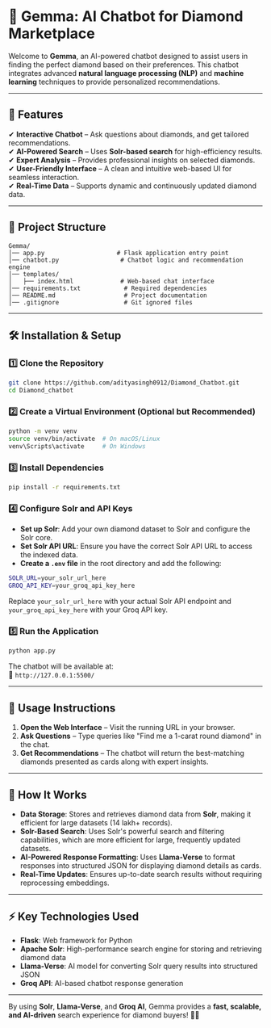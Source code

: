 # 💎 Gemma: AI Chatbot for Diamond Marketplace  

Welcome to **Gemma**, an AI-powered chatbot designed to assist users in finding the perfect diamond based on their preferences. This chatbot integrates advanced **natural language processing (NLP)** and **machine learning** techniques to provide personalized recommendations.  

---

## 🚀 Features  

✔ **Interactive Chatbot** – Ask questions about diamonds, and get tailored recommendations.  
✔ **AI-Powered Search** – Uses **Solr-based search** for high-efficiency results.  
✔ **Expert Analysis** – Provides professional insights on selected diamonds.  
✔ **User-Friendly Interface** – A clean and intuitive web-based UI for seamless interaction.  
✔ **Real-Time Data** – Supports dynamic and continuously updated diamond data.  

---

## 📂 Project Structure  

```
Gemma/
│── app.py                    # Flask application entry point
│── chatbot.py                 # Chatbot logic and recommendation engine
│── templates/
│   ├── index.html             # Web-based chat interface
│── requirements.txt            # Required dependencies
│── README.md                   # Project documentation
│── .gitignore                  # Git ignored files
```

---

## 🛠 Installation & Setup  

### 1️⃣ Clone the Repository  
```sh
git clone https://github.com/adityasingh0912/Diamond_Chatbot.git
cd Diamond_chatbot
```

### 2️⃣ Create a Virtual Environment (Optional but Recommended)  
```sh
python -m venv venv
source venv/bin/activate  # On macOS/Linux
venv\Scripts\activate     # On Windows
```

### 3️⃣ Install Dependencies  
```sh
pip install -r requirements.txt
```

### 4️⃣ Configure Solr and API Keys  
- **Set up Solr**: Add your own diamond dataset to Solr and configure the Solr core.  
- **Set Solr API URL**: Ensure you have the correct Solr API URL to access the indexed data.  
- **Create a `.env` file** in the root directory and add the following:  
```sh
SOLR_URL=your_solr_url_here
GROQ_API_KEY=your_groq_api_key_here
```
Replace `your_solr_url_here` with your actual Solr API endpoint and `your_groq_api_key_here` with your Groq API key.

### 5️⃣ Run the Application  
```sh
python app.py
```

The chatbot will be available at:  
🔗 `http://127.0.0.1:5500/`  

---

## 📝 Usage Instructions  

1. **Open the Web Interface** – Visit the running URL in your browser.  
2. **Ask Questions** – Type queries like "Find me a 1-carat round diamond" in the chat.  
3. **Get Recommendations** – The chatbot will return the best-matching diamonds presented as cards along with expert insights.  

---

## 🤖 How It Works  

- **Data Storage**: Stores and retrieves diamond data from **Solr**, making it efficient for large datasets (14 lakh+ records).  
- **Solr-Based Search**: Uses Solr's powerful search and filtering capabilities, which are more efficient for large, frequently updated datasets.  
- **AI-Powered Response Formatting**: Uses **Llama-Verse** to format responses into structured JSON for displaying diamond details as cards.  
- **Real-Time Updates**: Ensures up-to-date search results without requiring reprocessing embeddings.  

---

## ⚡ Key Technologies Used  

- **Flask**: Web framework for Python  
- **Apache Solr**: High-performance search engine for storing and retrieving diamond data  
- **Llama-Verse**: AI model for converting Solr query results into structured JSON  
- **Groq API**: AI-based chatbot response generation  

---

By using **Solr**, **Llama-Verse**, and **Groq AI**, Gemma provides a **fast, scalable, and AI-driven** search experience for diamond buyers! 💎✨

